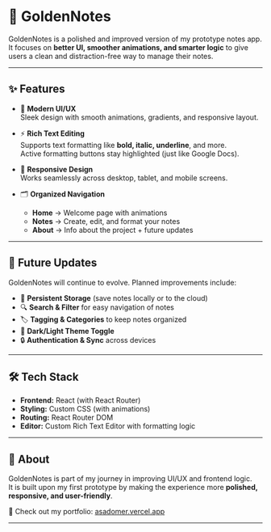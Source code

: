 # 📝 GoldenNotes

GoldenNotes is a polished and improved version of my prototype notes app.  
It focuses on **better UI, smoother animations, and smarter logic** to give users a clean and distraction-free way to manage their notes.

---

## ✨ Features

- 🎨 **Modern UI/UX**  
  Sleek design with smooth animations, gradients, and responsive layout.

- ⚡ **Rich Text Editing**  
  Supports text formatting like **bold, italic, underline**, and more.  
  Active formatting buttons stay highlighted (just like Google Docs).

- 📱 **Responsive Design**  
  Works seamlessly across desktop, tablet, and mobile screens.

- 🗂️ **Organized Navigation**  
  - **Home** → Welcome page with animations  
  - **Notes** → Create, edit, and format your notes  
  - **About** → Info about the project + future updates


---

## 🚀 Future Updates

GoldenNotes will continue to evolve. Planned improvements include:

- 📌 **Persistent Storage** (save notes locally or to the cloud)  
- 🔍 **Search & Filter** for easy navigation of notes  
- 🏷️ **Tagging & Categories** to keep notes organized  
- 🌙 **Dark/Light Theme Toggle**  
- 🔒 **Authentication & Sync** across devices  

---

## 🛠️ Tech Stack

- **Frontend:** React (with React Router)  
- **Styling:** Custom CSS (with animations)  
- **Routing:** React Router DOM  
- **Editor:** Custom Rich Text Editor with formatting logic  

---

## 📌 About

GoldenNotes is part of my journey in improving UI/UX and frontend logic.  
It is built upon my first prototype by making the experience more **polished, responsive, and user-friendly**.  

🔗 Check out my portfolio: [asadomer.vercel.app](https://asadomer.vercel.app/)

---
